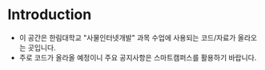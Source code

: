 # Introduction
* 이 공간은 한림대학교 "사물인터넷개발" 과목 수업에 사용되는 코드/자료가 올라오는 곳입니다.
* 주로 코드가 올라올 예정이니 주요 공지사항은 스마트캠퍼스를 활용하기 바랍니다.
